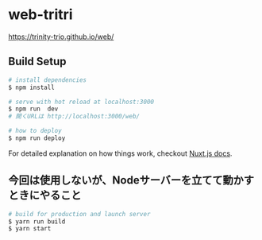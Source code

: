# web-tritri

https://trinity-trio.github.io/web/

## Build Setup

``` bash
# install dependencies
$ npm install

# serve with hot reload at localhost:3000
$ npm run  dev
# 開くURLは http://localhost:3000/web/

# how to deploy
$ npm run deploy
```

For detailed explanation on how things work, checkout [Nuxt.js docs](https://nuxtjs.org).

## 今回は使用しないが、Nodeサーバーを立てて動かすときにやること

``` bash
# build for production and launch server
$ yarn run build
$ yarn start
```
